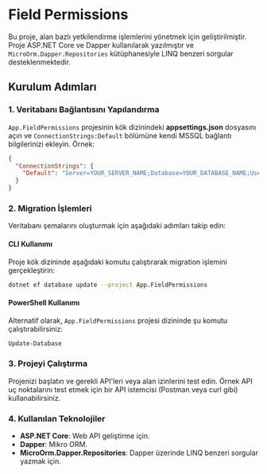# Field Permissions

Bu proje, alan bazlı yetkilendirme işlemlerini yönetmek için geliştirilmiştir. Proje ASP.NET Core ve Dapper kullanılarak yazılmıştır ve `MicroOrm.Dapper.Repositories` kütüphanesiyle LINQ benzeri sorgular desteklenmektedir.

## Kurulum Adımları

### 1. Veritabanı Bağlantısını Yapılandırma
`App.FieldPermissions` projesinin kök dizinindeki **appsettings.json** dosyasını açın ve `ConnectionStrings:Default` bölümüne kendi MSSQL bağlantı bilgilerinizi ekleyin. Örnek:

```json
{
  "ConnectionStrings": {
    "Default": "Server=YOUR_SERVER_NAME;Database=YOUR_DATABASE_NAME;User Id=YOUR_USERNAME;Password=YOUR_PASSWORD;"
  }
}
```

### 2. Migration İşlemleri
Veritabanı şemalarını oluşturmak için aşağıdaki adımları takip edin:

#### CLI Kullanımı
Proje kök dizininde aşağıdaki komutu çalıştırarak migration işlemini gerçekleştirin:

```bash
dotnet ef database update --project App.FieldPermissions
```

#### PowerShell Kullanımı
Alternatif olarak, `App.FieldPermissions` projesi dizininde şu komutu çalıştırabilirsiniz:

```powershell
Update-Database
```

### 3. Projeyi Çalıştırma
Projenizi başlatın ve gerekli API'leri veya alan izinlerini test edin. Örnek API uç noktalarını test etmek için bir API istemcisi (Postman veya curl gibi) kullanabilirsiniz.

### 4. Kullanılan Teknolojiler
- **ASP.NET Core**: Web API geliştirme için.
- **Dapper**: Mikro ORM.
- **MicroOrm.Dapper.Repositories**: Dapper üzerinde LINQ benzeri sorgular yazmak için.